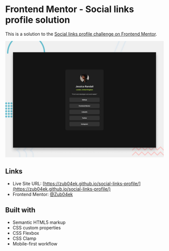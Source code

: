 # Frontend Mentor - Social links profile solution

This is a solution to the [Social links profile challenge on Frontend Mentor](https://www.frontendmentor.io/challenges/social-links-profile-UG32l9m6dQ).

![Design preview for the Social links profile coding challenge](./preview.jpg)

## Links

- Live Site URL: [https://zub04ek.github.io/social-links-profile/](https://zub04ek.github.io/social-links-profile/)
- Frontend Mentor: [@Zub04ek](https://www.frontendmentor.io/profile/Zub04ek)

## Built with

- Semantic HTML5 markup
- CSS custom properties
- CSS Flexbox
- CSS Clamp
- Mobile-first workflow